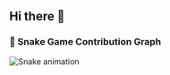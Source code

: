 ## Hi there 👋

### 🐍 Snake Game Contribution Graph
![Snake animation](https://github.com/GabsVasconcelos/GabsVasconcelos/blob/output/github-contribution-grid-snake.svg)

